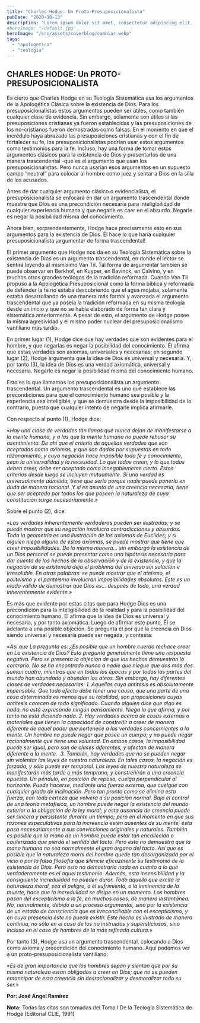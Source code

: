 ```yaml
---
title: "Charles Hodge: Un Proto-Presuposicionalista"
pubDate: "2020-10-13"
description: "Lorem ipsum dolor sit amet, consectetur adipiscing elit. Aliquam porttitor rutrum dolor, quis suscipit nunc porta sed. Praesent id ante leo. Quisque velit ligula, tincidunt id lacinia maximus, efficitur sed felis. Donec dictum semper mi porta ultrices. Nam quis mollis."
#heroImage: "/default.jpg"
heroImage: "/src/assets/coverblog/cambiar.webp"
tags:
  - "apologetica"
  - "teologia"
---
```


## CHARLES HODGE: Un PROTO-PRESUPOSICIONALISTA

Es cierto que Charles Hodge en su Teología Sistemática usa los argumentos de la Apologética Clásica sobre la existencia de Dios. Para los presuposicionalistas estos argumentos pueden ser útiles, como también cualquier clase de evidencia. Sin embargo, solamente son útiles si las presuposiciones cristianas ya fueron establecidas y las presuposiciones de los no-cristianos fueron demostradas como falsas. En el momento en que el incrédulo haya abrazado las presuposiciones cristianas y con el fin de fortalecer su fe, los presuposicionalistas podrían usar estos argumentos como testimonios para la fe. Incluso, hay una forma de tomar estos argumentos clásicos para la existencia de Dios y presentarlos de una manera trascendental -que es el argumento que usan los presuposicionalistas. Pero nunca usarían esos argumentos en un supuesto campo “neutral” para colocar al hombre como juez y sentar a Dios en la silla de los acusados.

Antes de dar cualquier argumento clásico o evidencialista, el presuposicionalista se enfocará en dar un argumento trascendental donde muestre que Dios es una precondición necesaria para inteligibilidad de cualquier experiencia humana y que negarle es caer en el absurdo. Negarle es negar la posibilidad misma del conocimiento.

Ahora bien, sorprendentemente, Hodge hace precisamente esto en sus argumentos para la existencia de Dios. Él hace lo que haría cualquier presuposicionalista ¡argumentar de forma trascendental!

El primer argumento que Hodge nos da en su Teología Sistemática sobre la existencia de Dios es un argumento trascendental, en donde el lector se sentirá leyendo al mismísimo Van Til. Tal forma de argumentar también se puede observar en Berkhof, en Kuyper, en Bavinck, en Calvino, y en muchos otros grandes teólogos de la tradición reformada. Cuando Van Til propuso a la Apologética Presuposicional como la forma bíblica y reformada de defender la fe no estaba descubriendo que el agua mojaba, solamente estaba desarrollando de una manera más formal y avanzada el argumento trascendental que ya poseía la tradición reformada en su misma teología desde un inicio y que no se había elaborado de forma tan clara y sistemática anteriormente. A pesar de esto, el argumento de Hodge posee la misma agresividad y el mismo poder nuclear del presuposicionalismo vantiliano más tardío.

En primer lugar (1), Hodge dice que hay verdades que son evidentes para el hombre, y que negarlas es negar la posibilidad del conocimiento. Él afirma que estas verdades son axiomas, universales y necesarias; en segundo lugar (2), Hodge argumenta que la idea de Dios es universal y necesaria. Y, por tanto (3), la idea de Dios es una verdad axiomática, universal y necesaria. Negarle es negar la posibilidad misma del conocimiento humano.

Esto es lo que llamamos los presuposicionalista un argumento trascendental. Un argumento trascendental es uno que establece las precondiciones para que el conocimiento humano sea posible y la experiencia sea inteligible, y que se demuestra desde la imposibilidad de lo contrario, puesto que cualquier intento de negarle implica afirmarle.

Con respecto al punto (1), Hodge dice:

«_Hay una clase de verdades tan llanas que nunca dejan de manifestarse a la mente humana, y a las que la mente humana no puede rehusar su asentimiento. De ahí que el criterio de aquellas verdades que son aceptadas como axiomas, y que son dadas por supuestas en todo razonamiento, y cuya negación hace imposible toda fe y conocimiento, sean la universalidad y la necesidad. Lo que todos creen, y lo que todos deben creer, debe ser aceptado como innegablemente cierto. Estos criterios desde luego se incluyen mutuamente. Si una verdad es universalmente admitida, tiene que serlo porque nadie puede ponerla en duda de manera racional. Y si es asunto de una creencia necesaria, tiene que ser aceptado por todos los que poseen la naturaleza de cuya constitución surge necesariamente_.»

Sobre el punto (2), dice:

«_Las verdades inherentemente verdaderas pueden ser ilustradas; y se puede mostrar que su negación involucra contradicciones y absurdos. Toda la geometría es una ilustración de los axiomas de Euclides; y si alguien niega alguno de estos axiomas, se puede mostrar que tiene que creer imposibilidades. De la misma manera... sin embargo la existencia de un Dios personal se puede presentar como una hipótesis necesaria para dar cuenta de los hechos de la observación y de la existencia, y que la negación de su existencia deja el problema del universo sin solución e irresoluble. En otras palabras: se puede mostrar que el ateísmo, el politeísmo y el panteísmo involucran imposibilidades absolutas_. _Éste es un modo válido de demostrar que Dios es… después de todo, una verdad inherentemente evidente._»

Es más que evidente por estas citas que para Hodge Dios es una precondición para la inteligibilidad de la realidad y para la posibilidad del conocimiento humano. Él afirma que la idea de Dios es universal y necesaria, y por tanto axiomática. Luego de afirmar este punto, Él se adelanta a una posible objeción. Se pregunta el por qué la creencia en Dios siendo universal y necesaria puede ser negada, y contesta:

«_Así que La pregunta es: ¿Es posible que un hombre cuerdo rechace creer en La existencia de Dios? Esta pregunta generalmente tiene una respuesta negativa. Pero se presenta la objeción de que los hechos demuestran lo contrario. No se ha encontrado nunca a nadie que niegue que dos más dos suman cuatro, mientras que en todas las épocas y por todas las partes del mundo han abundado y abundan los ateos. Sin embargo, hay diferentes clases de verdades necesarias. 1. Aquellas cuya antítesis es absolutamente impensable. Que todo efecto debe tener una causa, que una parte de una cosa determinada es menos que su totalidad, son proposiciones cuyas antítesis carecen de todo significado. Cuando alguien dice que algo es nada, no está expresando ningún pensamiento. Niega lo que afirma, y por tanto no está diciendo nada. 2. Hay verdades acerca de cosas externas o materiales que tienen la capacidad de constreñir a creer de manera diferente de aquel poder que pertenece a las verdades concernientes a la mente. Un hombre no puede negar que posee un cuerpo; y no puede negar racionalmente que tiene una voluntad. En ambos casos, la imposibilidad puede ser igual, pero son de clases diferentes, y afectan de manera diferente a la mente.  3. También,_ h*ay verdades que no se pueden negar sin violentar las leyes de nuestra naturaleza. En tales casos, la negación es forzada, y sólo puede ser temporal. Las leyes de nuestra naturaleza se manifestarán más tarde o más temprano, y constreñirán a una creencia opuesta. Un péndulo, en posición de reposo, cuelga perpendicular al horizonte. Puede hacerse, mediante una fuerza externa, que cuelgue con cualquier grado de inclinación. Pero tan pronto como se elimina esta fuerza, con toda certeza que volverá a su posición normal. Bajo el control de una teoría metafísica, un hombre puede negar la existencia del mundo exterior o la obligación de la ley moral; y esta ausencia de creencia puede ser sincera y persistente durante un tiempo; pero en el momento en que sus razones especulativas para la increencia estén ausentes de su mente, ésta pasa necesariamente a sus convicciones originales y naturales. También es posible que la mano de un hombre puede estar tan encallecida o cauterizada que pierda el sentido del tacto. Pero esta no demuestra que la mano humana no sea normalmente el gran órgano del tacto. Así que es posible que la naturaleza moral del hombre quede tan desorganizada por el vicio o por la falsa filosofía que silencie eficazmente su testimonio de la existencia de Dios. Pero esto no demostraría nada en cuanto a lo que verdaderamente es el aquel testimonio. Además, esta insensibilidad y la consiguiente incredulidad no pueden durar. Todo aquello que excita la naturaleza moral, sea el peligro, o el sufrimiento, o la inminencia de la muerte, hace que la incredulidad se disipe en un momento. Los hombres pasan del escepticismo a la fe, en muchos casos, de manera instantánea. No, naturalmente, debido a un proceso argumental, sino por la existencia de un estado de consciencia que es irreconciliable con el escepticismo, y en cuya presencia éste no puede existir. Este hecho es ilustrado de manera continua, no sólo en el caso de los no instruidos y supersticiosos, sino incluso en el caso de hombres de la más refinada cultura.*»

Por tanto (3), Hodge usa un argumento trascendental, colocando a Dios como axioma y precondición del conocimiento humano. Aquí podemos ver a un proto-presuposicionalista vantiliano:

«_Es de gran importancia que los hombres sepan y sientan que por su misma naturaleza están obligados a creer en Dios; que no se pueden emancipar de esta creencia sin desracionalizar y desmoralizar todo su ser._»

**Por: José Ángel Ramírez**

**Nota:** Todas las citas son tomadas del Tomo I De la Teología Sistemática de Hodge (Editorial CLIE, 1991)
